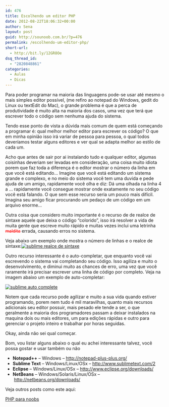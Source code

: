 ```yaml
---
id: 476
title: Escolhendo um editor PHP
date: 2012-08-22T18:06:32+00:00
author: Sena
layout: post
guid: http://sounoob.com.br/?p=476
permalink: /escolhendo-um-editor-php/
short-url:
  - http://bit.ly/12GR8Oe
dsq_thread_id:
  - "2820848861"
categories:
  - Aulas
  - Dicas
---
```

Para poder programar na maioria das linguagens pode-se usar até mesmo o mais simples editor possível, (me refiro ao notepad do Windows, gedit do Linux ou textEdit do Mac), o grande problema é que a perca de produtividade é muito alta na maioria dos casos, uma vez que terá que escrever todo o código sem nenhuma ajuda do sistema.

Tendo esse ponto de vista a dúvida mais comum de quem está começando a programar é: qual melhor melhor editor para escrever os código? O que em minha opinião isso irá variar de pessoa para pessoa, o qual todos deveríamos testar alguns editores e ver qual se adapta melhor ao estilo de cada um.<!--more-->

Acho que antes de sair por ai instalando tudo e qualquer editor, algumas coisinhas deveriam ser levadas em consideração, uma coisa muito idiota porem que faz toda a diferença é o editor mostrar o número da linha em que você está editando&#8230; Imagine que você está editando um sistema grande e complexo, e no meio do sistema você tem uma duvida e pede ajuda de um amigo, rapidamente você olha e diz: Dá uma olhada na linha 4 a &#8230; rapidamente você consegue mostrar onde exatamente no seu código você está falando. O que sem esse recurso seria um pouco mais difícil. Imagina seu amigo ficar procurando um pedaço de um código em um arquivo enorme&#8230;

Outra coisa que considero muito importante é o recurso de de realce de sintaxe aquele que deixa o código “colorido”, isso irá resolver a vida de muita gente que escreve muito rápido e muitas vezes inclui uma letrinha <del style="color: #ff0000;">maldita</del> errada, causando erros no sistema.

Veja abaixo um exemplo onde mostra o número de linhas e o realce de sintaxe:[<img class="aligncenter size-full wp-image-480" title="sublime realce de sintaxe" alt="sublime realce de sintaxe" src="./uploads/2012/08/sublime_realce-de-sintaxe.png" width="627" height="466" srcset="./uploads/2012/08/sublime_realce-de-sintaxe.png 627w, ./uploads/2012/08/sublime_realce-de-sintaxe-300x222.png 300w" sizes="(max-width: 627px) 100vw, 627px" />](./uploads/2012/08/sublime_realce-de-sintaxe.png)

Outro recurso interessante é o auto-completar, que enquanto você vai escrevendo o sistema vai completando seu código. Isso agiliza e muito o desenvolvimento, e diminui muito as chances de erro, uma vez que você raramente irá precisar escrever uma linha de código por completo. Veja na imagem abaixo um exemplo de auto-completar:

[<img class="aligncenter size-full wp-image-478" title="sublime auto complete" alt="sublime auto complete" src="./uploads/2012/08/sublime_auto-complete.png" width="627" height="466" srcset="./uploads/2012/08/sublime_auto-complete.png 627w, ./uploads/2012/08/sublime_auto-complete-300x222.png 300w" sizes="(max-width: 627px) 100vw, 627px" />](./uploads/2012/08/sublime_auto-complete.png)
  
Notem que cada recurso pode agilizar e muito a sua vida quando estiver programando, porem nem tudo é mil maravilhas, quanto mais recursos adicionais seu editor possuir, mais pesado ele tende a ser, o que geralmente a maioria dos programadores passam a deixar instalados na maquina dois ou mais editores, um para edições rápidas e outro para gerenciar o projeto inteiro e trabalhar por horas seguidas.

Okay, ainda não sei qual começar.

Bom, vou listar alguns abaixo o qual eu achei interessante talvez, você possa gostar e usar também ou não

  * **Notepad++** &#8211; Windows &#8211; <a title="Notepad++" href="http://notepad-plus-plus.org/" target="_blank">http://notepad-plus-plus.org/</a>
  * **Sublime Text** &#8211; Windows/Linux/OSx &#8211; <a title="Sublime" href="http://www.sublimetext.com/2" target="_blank">http://www.sublimetext.com/2</a>
  * **Eclipse** &#8211; Windows/Linux/OSx &#8211; <a title="Eclipse" href="http://www.eclipse.org/downloads/" target="_blank">http://www.eclipse.org/downloads/</a>
  * **NetBeans** &#8211; Windows/Solaris/Linux/OSx &#8211; <a title="NetBeans" href="http://netbeans.org/downloads/" target="_blank">http://netbeans.org/downloads/</a>

Veja outros posts como este aqui:
  
[PHP para noobs](./php-para-noobs/ "PHP para Noobs")
